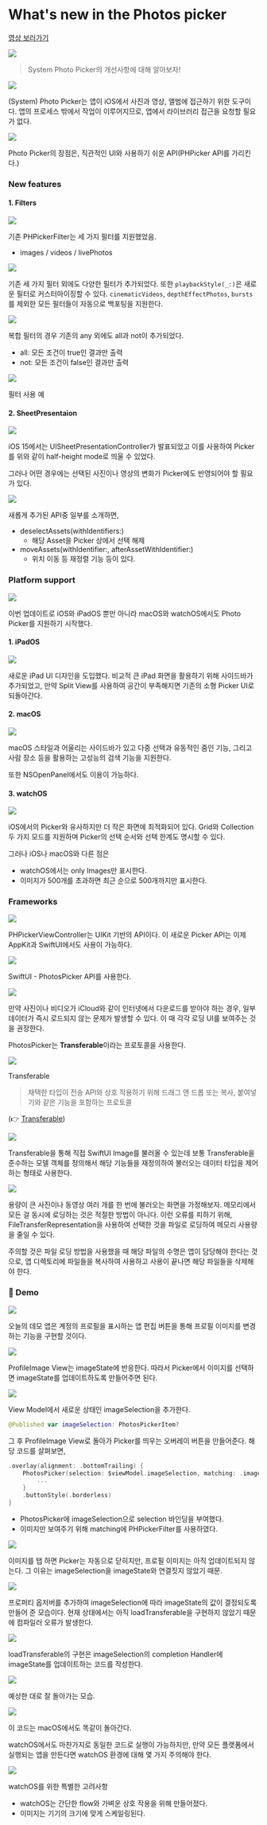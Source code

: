# What's new in the Photos picker

[영상 보러가기](https://developer.apple.com/videos/play/wwdc2022/10023)

![](https://i.imgur.com/tYcHD73.png)

> System Photo Picker의 개선사항에 대해 알아보자!

![](https://i.imgur.com/10tZcDw.png)

(System) Photo Picker는 앱이 iOS에서 사진과 영상, 앨범에 접근하기 위한 도구이다. 앱의 프로세스 밖에서 작업이 이루어지므로, 앱에서 라이브러리 접근을 요청할 필요가 없다.

![](https://i.imgur.com/XyA7blt.png)

Photo Picker의 장점은, 직관적인 UI와 사용하기 쉬운 API(PHPicker API를 가리킨다.)

### New features

#### 1. Filters

![](https://i.imgur.com/3Zig1oz.png)

기존 PHPickerFilter는 세 가지 필터를 지원했었음.
- images / videos / livePhotos

![](https://i.imgur.com/ILKkHAI.png)

기존 세 가지 필터 외에도 다양한 필터가 추가되었다.
또한 `playbackStyle(_:)`은 새로운 필터로 커스터마이징할 수 있다.
`cinematicVideos`, `depthEffectPhotos`, `bursts`를 제외한 모든 필터들이 자동으로 백포팅을 지원한다.

![](https://i.imgur.com/59XYruK.png)

복합 필터의 경우 기존의 any 외에도 all과 not이 추가되었다.
- all: 모든 조건이 true인 결과만 출력
- not: 모든 조건이 false인 결과만 출력

![](https://i.imgur.com/aw4guAp.png)

필터 사용 예


#### 2. SheetPresentaion

![](https://i.imgur.com/KcIuB1I.png)

iOS 15에서는 UISheetPresentationController가 발표되었고 이를 사용하여 Picker를 위와 같이 half-height mode로 띄울 수 있었다.

그러나 어떤 경우에는 선택된 사진이나 영상의 변화가 Picker에도 반영되어야 할 필요가 있다.

![](https://i.imgur.com/PdGMcAQ.png)

새롭게 추가된 API중 일부를 소개하면, 
- deselectAssets(withIdentifiers:)
    - 해당 Asset을 Picker 상에서 선택 해제
- moveAssets(withIdentifier:, afterAssetWithIdentifier:)
    - 위치 이동 등 재정렬 기능
등이 있다.

### Platform support

![](https://i.imgur.com/ELi9kdC.png)

이번 업데이트로 iOS와 iPadOS 뿐만 아니라 macOS와 watchOS에서도 Photo Picker를 지원하기 시작했다.

#### 1. iPadOS

![](https://i.imgur.com/REphBhJ.png)

새로운 iPad UI 디자인을 도입했다.
비교적 큰 iPad 화면을 활용하기 위해 사이드바가 추가되었고, 만약 Split View를 사용하여 공간이 부족해지면 기존의 소형 Picker UI로 되돌아간다.

#### 2. macOS

![](https://i.imgur.com/TKIAFEe.jpg)

macOS 스타일과 어울리는 사이드바가 있고 다중 선택과 유동적인 줌인 기능, 그리고 사람 장소 등을 활용하는 고성능의 검색 기능을 지원한다.

또한 NSOpenPanel에서도 이용이 가능하다.

#### 3. watchOS

![](https://i.imgur.com/y8MxbnQ.png)

iOS에서의 Picker와 유사하지만 더 작은 화면에 최적화되어 있다.
Grid와 Collection 두 가지 모드를 지원하며 Picker의 선택 순서와 선택 한계도 명시할 수 있다.

그러나 iOS나 macOS와 다른 점은
- watchOS에서는 only Images만 표시한다.
- 이미지가 500개를 초과하면 최근 순으로 500개까지만 표시한다.


### Frameworks

![](https://i.imgur.com/pzHh20r.png)

PHPickerViewController는 UIKit 기반의 API이다.
이 새로운 Picker API는 이제 AppKit과 SwiftUI에서도 사용이 가능하다. 

![](https://i.imgur.com/4J8czKx.png)

SwiftUI - PhotosPicker API를 사용한다.

![](https://i.imgur.com/SMwVpGR.png)

만약 사진이나 비디오가 iCloud와 같이 인터넷에서 다운로드를 받아야 하는 경우, 일부 데이터가 즉시 로드되지 않는 문제가 발생할 수 있다.
이 때 각각 로딩 UI를 보여주는 것을 권장한다.

PhotosPicker는 **Transferable**이라는 프로토콜을 사용한다.

![](https://i.imgur.com/McJzqU4.png)

Transferable
> 채택한 타입이 전송 API와 상호 작용하기 위해 드래그 앤 드롭 또는 복사, 붙여넣기와 같은 기능을 포함하는 프로토콜


(👉 [Transferable](https://developer.apple.com/documentation/coretransferable/transferable))

![](https://i.imgur.com/penvCR8.png)

Transferable을 통해 직접 SwiftUI Image를 불러올 수 있는데 보통 Transferable을 준수하는 모델 객체를 정의해서 해당 기능들을 재정의하여 불러오는 데이터 타입을 제어하는 형태로 사용한다.

![](https://i.imgur.com/HarAYxT.png)

용량이 큰 사진이나 동영상 여러 개를 한 번에 불러오는 화면을 가정해보자. 메모리에서 모든 걸 동시에 로딩하는 것은 적절한 방법이 아니다. 
이런 오류를 피하기 위해, FileTransferRepresentation을 사용하여 선택한 것을 파일로 로딩하여 메모리 사용량을 줄일 수 있다.

주의할 것은 파일 로딩 방법을 사용했을 때 해당 파일의 수명은 앱이 담당해야 한다는 것으로, 앱 디렉토리에 파일들을 복사하여 사용하고 사용이 끝나면 해당 파일들을 삭제해야 한다.

### 📱 Demo

![](https://i.imgur.com/DJYYvJd.png)

오늘의 데모 앱은 계정의 프로필을 표시하는 앱
편집 버튼을 통해 프로필 이미지를 변경하는 기능을 구현할 것이다.

![](https://i.imgur.com/co3YrFe.png)

ProfileImage View는 imageState에 반응한다.
따라서 Picker에서 이미지를 선택하면 imageState를 업데이트하도록 만들어주면 된다.

![](https://i.imgur.com/QOIiTFH.jpg)

View Model에서 새로운 상태인 imageSelection을 추가한다.
```swift
@Published var imageSelection: PhotosPickerItem?
```

그 후 ProfileImage View로 돌아가 Picker를 띄우는 오버레이 버튼을 만들어준다.
해당 코드를 살펴보면,
```swift
.overlay(alignment: .bottomTrailing) {
    PhotosPicker(selection: $viewModel.imageSelection, matching: .images, photoLibrary: .shared()) {
        ...
    }
    .buttonStyle(.borderless)
}
```
- PhotosPicker에 imageSelection으로 selection 바인딩을 부여했다.
- 이미지만 보여주기 위해 matching에 PHPickerFilter를 사용하였다.

![](https://i.imgur.com/7kcCUW5.jpg)

이미지를 탭 하면 Picker는 자동으로 닫히지만, 프로필 이미지는 아직 업데이트되지 않는다. 그 이유는 imageSelection을 imageState와 연결짓지 않았기 때문.

![](https://i.imgur.com/BVK8v2e.png)

프로퍼티 옵저버를 추가하여 imageSelection에 따라 imageState의 값이 결정되도록 만들어 준 모습이다.
현재 상태에서는 아직 loadTransferable을 구현하지 않았기 때문에 컴파일러 오류가 발생한다.

![](https://i.imgur.com/joa2eT3.png)

loadTransferable의 구현은 imageSelection의 completion Handler에 imageState를 업데이트하는 코드를 작성한다.

![](https://i.imgur.com/2t3eido.jpg)

예상한 대로 잘 돌아가는 모습.

![](https://i.imgur.com/FfOQABp.png)

이 코드는 macOS에서도 똑같이 돌아간다. 

watchOS에서도 마찬가지로 동일한 코드로 실행이 가능하지만, 만약 모든 플랫폼에서 실행되는 앱을 만든다면 watchOS 환경에 대해 몇 가지 주의해야 한다.

![](https://i.imgur.com/womaXs9.png)

watchOS를 위한 특별한 고려사항
- watchOS는 간단한 flow와 가벼운 상호 작용을 위해 만들어졌다.
- 이미지는 기기의 크기에 맞게 스케일링된다.

